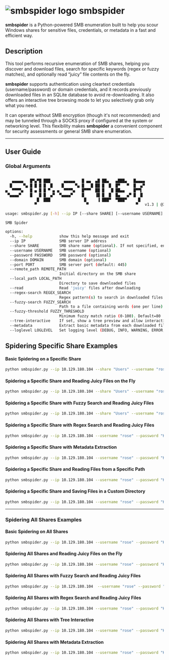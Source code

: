 # ![smbspider logo](https://dcollao.pages.dev/images/smbspider_logo.png) smbspider

**smbspider** is a Python-powered SMB enumeration built to help you scour Windows shares for sensitive files, credentials, or metadata in a fast and efficient way.

## Description

This tool performs recursive enumeration of SMB shares, helping you discover and download files, search for specific keywords (regex or fuzzy matches), and optionally read “juicy” file contents on the fly.

**smbspider** supports authentication using cleartext credentials (username/password) or domain credentials, and it records previously downloaded files in an SQLite database to avoid re-downloading. It also offers an interactive tree browsing mode to let you selectively grab only what you need.

It can operate without SMB encryption (though it's not recommended) and may be tunneled through a SOCKS proxy if configured at the system or networking level. This flexibility makes **smbspider** a convenient component for security assessments or general SMB share enumeration. 

---

## User Guide

### Global Arguments

```bash

   ▄▄▄▄▄   █▀▄▀█ ███      ▄▄▄▄▄   █ ▄▄  ▄█ ██▄   ▄███▄   █▄▄▄▄ 
  █     ▀▄ █ █ █ █  █    █     ▀▄ █   █ ██ █  █  █▀   ▀  █  ▄▀ 
▄  ▀▀▀▀▄   █ ▄ █ █ ▀ ▄ ▄  ▀▀▀▀▄   █▀▀▀  ██ █   █ ██▄▄    █▀▀▌  
 ▀▄▄▄▄▀    █   █ █  ▄▀  ▀▄▄▄▄▀    █     ▐█ █  █  █▄   ▄▀ █  █  
              █  ███               █     ▐ ███▀  ▀███▀     █   
             ▀                      ▀                     ▀   v1.3 | @3ky_sec 

usage: smbspider.py [-h] --ip IP [--share SHARE] [--username USERNAME] [--password PASSWORD] [--domain DOMAIN] [--port PORT] [--remote_path REMOTE_PATH] [--local_path LOCAL_PATH] [--read] [--regex-search REGEX_SEARCH] [--fuzzy-search FUZZY_SEARCH] [--fuzzy-threshold FUZZY_THRESHOLD] [--tree-interactive] [--metadata] [--loglevel LOGLEVEL]

SMB Spider

options:
  -h, --help            show this help message and exit
  --ip IP               SMB server IP address
  --share SHARE         SMB share name (optional). If not specified, enumerates shares
  --username USERNAME   SMB username (optional)
  --password PASSWORD   SMB password (optional)
  --domain DOMAIN       SMB domain (optional)
  --port PORT           SMB server port (default: 445)
  --remote_path REMOTE_PATH
                        Initial directory on the SMB share
  --local_path LOCAL_PATH
                        Directory to save downloaded files
  --read                Read 'juicy' files after downloading
  --regex-search REGEX_SEARCH
                        Regex pattern(s) to search in downloaded files (e.g. 'password|credential|secret')
  --fuzzy-search FUZZY_SEARCH
                        Path to a file containing words (one per line) to fuzzy-search in downloaded files
  --fuzzy-threshold FUZZY_THRESHOLD
                        Minimum fuzzy match ratio (0-100). Default=80
  --tree-interactive    If set, show a tree preview and allow interactive selective download
  --metadata            Extract basic metadata from each downloaded file
  --loglevel LOGLEVEL   Set logging level (DEBUG, INFO, WARNING, ERROR, CRITICAL). Default=INFO
```

## Spidering Specific Share Examples

#### Basic Spidering on a Specific Share
```bash
python smbspider.py --ip 10.129.180.104 --share "Users" --username "rose" --password "KxEPkKe6R8su"
```

#### Spidering a Specific Share and Reading Juicy Files on the Fly
```bash
python smbspider.py --ip 10.129.180.104 --share "Users" --username "rose" --password "KxEPkKe6R8su" --read
```

#### Spidering a Specific Share with Fuzzy Search and Reading Juicy Files
```bash
python smbspider.py --ip 10.129.180.104 --share "Users" --username "rose" --password "KxEPkKe6R8su" --fuzzy-search common.txt --read
```

#### Spidering a Specific Share with Regex Search and Reading Juicy Files
```bash
python smbspider.py --ip 10.129.180.104 --username "rose" --password "KxEPkKe6R8su" --share "Users" --regex-search "password|secret" --read 
```

#### Spidering a Specific Share with Metadata Extraction
```bash
python smbspider.py --ip 10.129.180.104 --username "rose" --password "KxEPkKe6R8su" --share "Users" --read --metadata
```

#### Spidering a Specific Share and Reading Files from a Specific Path
```bash
python smbspider.py --ip 10.129.180.104 --username "rose" --password "KxEPkKe6R8su" --share "Users" --remote_path "\Default\Appdata\Local\Microsoft\Windows\WinX\Group3\" --read
```

#### Spidering a Specific Share and Saving Files in a Custom Directory
```bash
python smbspider.py --ip 10.129.180.104 --username "rose" --password "KxEPkKe6R8su" --share "Users" --remote_path "\Default\Appdata\Local\Microsoft\Windows\WinX\Group3" --local_path "Group_Downloads" --read
```

---

### Spidering All Shares Examples

#### Basic Spidering on All Shares
```bash
python smbspider.py --ip 10.129.180.104 --username "rose" --password "KxEPkKe6R8su"
```

#### Spidering All Shares and Reading Juicy Files on the Fly
```bash
python smbspider.py --ip 10.129.180.104 --username "rose" --password "KxEPkKe6R8su" --read
```

#### Spidering All Shares with Fuzzy Search and Reading Juicy Files
```bash
python smbspider.py --ip 10.129.180.104  --username "rose" --password "KxEPkKe6R8su" --fuzzy-search common.txt --read
```

#### Spidering All Shares with Regex Search and Reading Juicy Files
```bash
python smbspider.py --ip 10.129.180.104 --username "rose" --password "KxEPkKe6R8su" --regex-search "password|secret" --read 
```

#### Spidering All Shares with Tree Interactive
```bash
python smbspider.py --ip 10.129.180.104 --username "rose" --password "KxEPkKe6R8su" --read --tree-interactive
```

#### Spidering All Shares with Metadata Extraction
```bash
python smbspider.py --ip 10.129.180.104 --username "rose" --password "KxEPkKe6R8su" --read --metadata
```